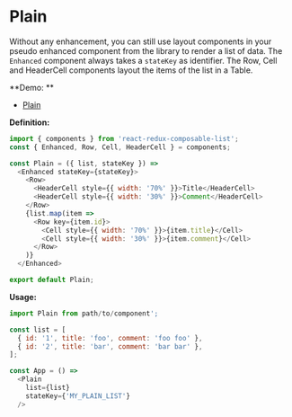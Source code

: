 # Plain

Without any enhancement, you can still use layout components in your pseudo enhanced component from the library to render a list of data. The `Enhanced` component always takes a `stateKey` as identifier. The Row, Cell and HeaderCell components layout the items of the list in a Table.

**Demo: **

* [Plain](https://react-redux-composable-list-showcases.wieruch.com/)

**Definition:**

```javascript
import { components } from 'react-redux-composable-list';
const { Enhanced, Row, Cell, HeaderCell } = components;

const Plain = ({ list, stateKey }) =>
  <Enhanced stateKey={stateKey}>
    <Row>
      <HeaderCell style={{ width: '70%' }}>Title</HeaderCell>
      <HeaderCell style={{ width: '30%' }}>Comment</HeaderCell>
    </Row>
    {list.map(item =>
      <Row key={item.id}>
        <Cell style={{ width: '70%' }}>{item.title}</Cell>
        <Cell style={{ width: '30%' }}>{item.comment}</Cell>
      </Row>
    )}
  </Enhanced>

export default Plain;
```

**Usage:**

```javascript
import Plain from path/to/component';

const list = [
  { id: '1', title: 'foo', comment: 'foo foo' },
  { id: '2', title: 'bar', comment: 'bar bar' },
];

const App = () =>
  <Plain
    list={list}
    stateKey={'MY_PLAIN_LIST'}
  />
```
